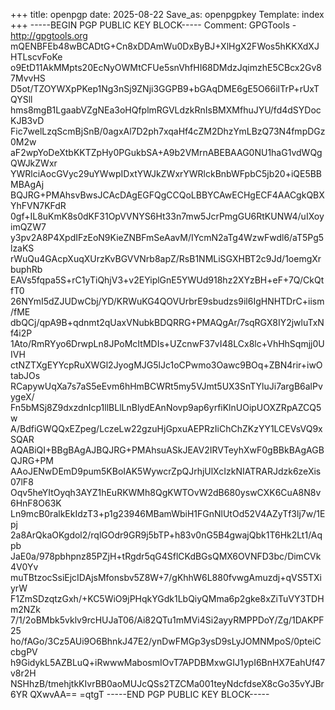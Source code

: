 +++
title: openpgp
date: 2025-08-22
Save_as: openpgpkey
Template: index
+++
-----BEGIN PGP PUBLIC KEY BLOCK-----
Comment: GPGTools - http://gpgtools.org
<br />
mQENBFEb48wBCADtG+Cn8xDDAmWu0DxByBJ+XlHgX2FWos5hKKXdXJHTLscvFoKe
o9EtD11AkMMpts20EcNyOWMtCFUe5snVhfHI68DMdzJqimzhE5CBcx2Gv87MvvHS
D5ot/TZOYWXpPKep1Ng3nSj9ZNji3GGPB9+bGAqDME6gE5O66iITrP+rUxTQYSll
hms8mgB1LgaabVZgNEa3oHQfplmRGVLdzkRnIsBMXMfhuJYU/fd4dSYDocKJB3vD
Fic7welLzqScmBjSnB/0agxAl7D2ph7xqaHf4cZM2DhzYmLBzQ73N4fmpDGz0M2w
aF2wpYoDeXtbKKTZpHy0PGukbSA+A9b2VMrnABEBAAG0NU1haG1vdWQgQWJkZWxr
YWRlciAocGVyc29uYWwpIDxtYWJkZWxrYWRlckBnbWFpbC5jb20+iQE5BBMBAgAj
BQJRG+PMAhsvBwsJCAcDAgEGFQgCCQoLBBYCAwECHgECF4AACgkQBXYhFVN7KFdR
0gf+IL8uKmK8s0dKF31OpVVNYS6Ht33n7mw5JcrPmgGU6RtKUNW4/uIXoyimQZW7
y3pv2A8P4XpdIFzEoN9KieZNBFmSeAavM/IYcmN2aTg4WzwFwdl6/aT5Pg5lzaKS
rWuQu4GAcpXuqXUrzKvBGVVNrb8apZ/RsB1NMLiSGXHBT2c9Jd/1oemgXrbuphRb
EAVs5fqpa5S+rC1yTiQhjV3+v2EYiplGnE5YWUd918hz2XYzBH+eF+7Q/CkQtfT0
26NYmI5dZJUDwCbj/YD/KRWuKG4QOVUrbrE9sbudzs9il6IgHNHTDrC+iism/fME
dbQCj/qpA9B+qdnmt2qUaxVNubkBDQRRG+PMAQgAr/7sqRGX8IY2jwluTxNf4i2P
1Ato/RmRYyo6DrwpLn8JPoMcItMDIs+UZcnwF37vI48LCx8lc+VhHhSqmjj0UIVH
ctNZTXgEYYcpRuXWGl2JyogMJG5lJc1oCPwmo3Oawc9BOq+ZBN4rir+iwOtabJOs
RCapywUqXa7s7aS5eEvm6hHmBCWRt5my5VJmt5UX3SnTYluJi7argB6alPvygeX/
Fn5bMSj8Z9dxzdnIcp1llBLlLnBlydEAnNovp9ap6yrfiKlnUOipUOXZRpAZCQ5w
A/BdfiGWQQxEZpeg/LczeLw22gzuHjGpxuAEPRzIiChChZKzYY1LCEVsVQ9xSQAR
AQABiQI+BBgBAgAJBQJRG+PMAhsuASkJEAV2IRVTeyhXwF0gBBkBAgAGBQJRG+PM
AAoJENwDEmD9pum5KBoIAK5WywcrZpQJrhjUlXcIzkNIATRARJdzk6zeXis07lF8
Oqv5heYItOyqh3AYZ1hEuRKWMh8QgKWTOvW2dB680yswCXK6CuA8N8v6HnF8O63K
Ln9mcB0ralkEkIdzT3+p1g23946MBamWbiH1FGnNlUtOd52V4AZyTf3lj7w/1Epj
2a8ArQkaOKgdol2/rqlGOdr9GR9j5bTP+h83v0nG5B4gwajQbk1T6Hk2Lt1/Aqpb
JaE0a/978pbhpnz85PZjH+tRgdr5qG4SflCKdBGsQMX6OVNFD3bc/DimCVk4V0Yv
muTBtzocSsiEjcIDAjsMfonsbv5Z8W+7/gKhhW6L880fvwgAmuzdj+qVS5TXiyrW
F1ZmSDzqtzGxh/+KC5WiO9jPHqkYGdk1LbQiyQMma6p2gke8xZiTuVY3TDHm2NZk
7/1/2oBMbk5vklv9rcHUJaT06/Ai82QTu1mMVi4Si2ayyRMPPDoY/Zg/1DAKPF25
ho/fAGo/3Cz5AUi9O6BhnkJ47E2/ynDwFMGp3ysD9sLyJOMNMpoS/0pteiCcbgPV
h9GidykL5AZBLuQ+iRwwwMabosmIOvT7APDBMxwGIJ1ypI6BnHX7EahUf47v8r2H
NSHhzB/tmehjtkKIvrBB0aoMUJcQSs2TZCMa001teyNdcfdseX8cGo35vYJBr6YR
QXwvAA==
=qtgT
-----END PGP PUBLIC KEY BLOCK-----
